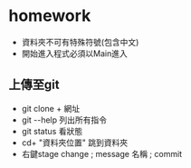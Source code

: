 # homework
- 資料夾不可有特殊符號(包含中文)
- 開始進入程式必須以Main進入
## 上傳至git
- git clone + 網址
- git --help 列出所有指令
- git status 看狀態
- cd+ "資料夾位置" 跳到資料夾
- 右鍵stage change ; message 名稱 ; commit 